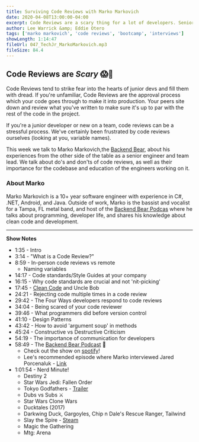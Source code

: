 ```yaml
---
title: Surviving Code Reviews with Marko Markovich
date: 2020-04-08T13:00:00-04:00
excerpt: Code Reviews are a scary thing for a lot of developers. Senior Engineer Marko Markovich joins us this week to talk about the code review process and how to handle is as a junior developer. We talk about what to expect, how to handle constructive vs destructive criticism, and bike-shed over variable names.
author: Lee Warrick &amp; Eddie Otero
tags: ['marko markovich', 'code reviews', 'bootcamp', 'interviews']
showLength: 1:14:47
fileUrl: 047_TechJr_MarkoMarkovich.mp3
fileSize: 84.4
---
```


## Code Reviews are _Scary_ 😱👻

Code Reviews tend to strike fear into the hearts of junior devs and fill them with dread. If you're unfamiliar, Code Reviews are the approval process which your code goes through to make it into production. Your peers site down and review what you've written to make sure it's up to par with the rest of the code in the project.

If you're a junior developer or new on a team, code reviews can be a stressful process. We've certainly been frustrated by code reviews ourselves (looking at you, variable names).

This week we talk to Marko Markovich,the [Backend Bear](https://backendbear.com), about his experiences from the other side of the table as a senior engineer and team lead. We talk about do's and don'ts of code reviews, as well as their importance for the codebase and education of the engineers working on it.

### About Marko

Marko Markovich is a 10+ year software engineer with experience in C#, .NET, Android, and Java. Outside of work, Marko is the bassist and vocalist for a Tampa, FL metal band, and host of the [Backend Bear Podcas](https://backendbear.com) where he talks about programming, developer life, and shares his knowledge about clean code and development.

---

**Show Notes**

* 1:35 - Intro
* 3:14 - "What is a Code Review?"
* 8:59 - In-person code reviews vs remote
  * Naming variables
* 14:17 - Code standards/Style Guides at your company
* 16:15 - Why code standards are crucial and not 'nit-picking'
* 17:45 - [Clean Code](https://www.amazon.com/Clean-Code-Handbook-Software-Craftsmanship/dp/0132350882) and Uncle Bob
* 24:21 - Rejecting code multiple times in a code review
* 29:42 - The Four Ways developers respond to code reviews
* 34:04 - Being scared of your code reviewer
* 39:46 - What programmers did before version control
* 41:10 - Design Patterns
* 43:42 - How to avoid 'argument soup' in methods
* 45:24 - Constructive vs Destructive Criticism
* 54:19 - The importance of communication for developers
* 58:49 - The [Backend Bear Podcast](https://backendbear.com/) 🎸
  * Check out the show on [spotify](https://open.spotify.com/show/1RF2BonlZ6FBN0gXncnnRI)!
  * Lee's recommended episode where Marko interviewed Jared Porcenaluk - [Link](https://open.spotify.com/episode/3YyX51E4NTaJHjWpZpzVqB)
* 1:01:54 - Nerd Minute!
  * Destiny 2
  * Star Wars Jedi: Fallen Order
  * Tokyo Godfathers - [Trailer](https://youtu.be/abN9w3C46Aw)
  * Dubs vs Subs ⚔
  * Star Wars Clone Wars
  * Ducktales (2017)
  * Darkwing Duck, Gargoyles, Chip n Dale's Rescue Ranger, Tailwind
  * Slay the Spire - [Steam](https://store.steampowered.com/app/646570/Slay_the_Spire/)
  * Magic the Gathering
  * Mtg: Arena
